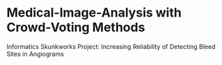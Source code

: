 # Medical-Image-Analysis with Crowd-Voting Methods

Informatics Skunkworks Project: Increasing Reliability of Detecting Bleed Sites in Angiograms
